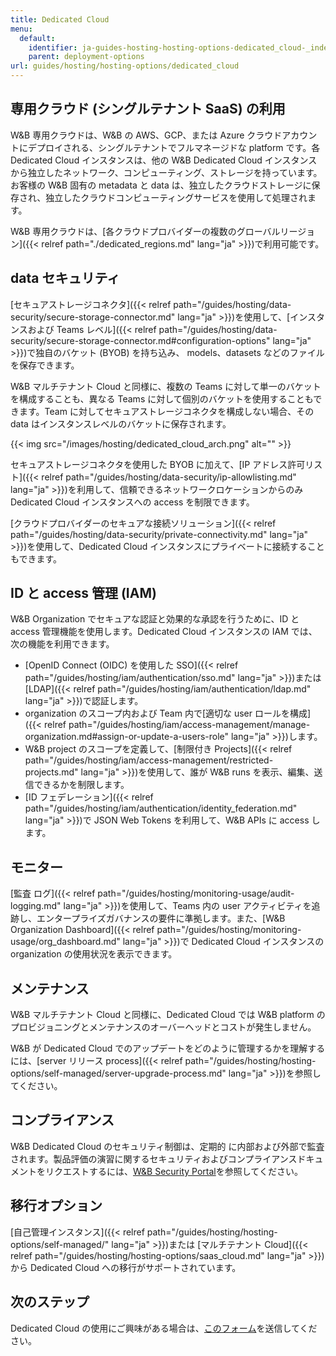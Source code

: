 ```yaml
---
title: Dedicated Cloud
menu:
  default:
    identifier: ja-guides-hosting-hosting-options-dedicated_cloud-_index
    parent: deployment-options
url: guides/hosting/hosting-options/dedicated_cloud
---
```


## 専用クラウド (シングルテナント SaaS) の利用

W&B 専用クラウドは、W&B の AWS、GCP、または Azure クラウドアカウントにデプロイされる、シングルテナントでフルマネージドな platform です。各 Dedicated Cloud インスタンスは、他の W&B Dedicated Cloud インスタンスから独立したネットワーク、コンピューティング、ストレージを持っています。お客様の W&B 固有の metadata と data は、独立したクラウドストレージに保存され、独立したクラウドコンピューティングサービスを使用して処理されます。

W&B 専用クラウドは、[各クラウドプロバイダーの複数のグローバルリージョン]({{< relref path="./dedicated_regions.md" lang="ja" >}})で利用可能です。

## data セキュリティ

[セキュアストレージコネクタ]({{< relref path="/guides/hosting/data-security/secure-storage-connector.md" lang="ja" >}})を使用して、[インスタンスおよび Teams レベル]({{< relref path="/guides/hosting/data-security/secure-storage-connector.md#configuration-options" lang="ja" >}})で独自のバケット (BYOB) を持ち込み、 models、datasets などのファイル を保存できます。

W&B マルチテナント Cloud と同様に、複数の Teams に対して単一のバケットを構成することも、異なる Teams に対して個別のバケットを使用することもできます。Team に対してセキュアストレージコネクタを構成しない場合、その data はインスタンスレベルのバケットに保存されます。

{{< img src="/images/hosting/dedicated_cloud_arch.png" alt="" >}}

セキュアストレージコネクタを使用した BYOB に加えて、[IP アドレス許可リスト]({{< relref path="/guides/hosting/data-security/ip-allowlisting.md" lang="ja" >}})を利用して、信頼できるネットワークロケーションからのみ Dedicated Cloud インスタンスへの access を制限できます。

[クラウドプロバイダーのセキュアな接続ソリューション]({{< relref path="/guides/hosting/data-security/private-connectivity.md" lang="ja" >}})を使用して、Dedicated Cloud インスタンスにプライベートに接続することもできます。

## ID と access 管理 (IAM)

W&B Organization でセキュアな認証と効果的な承認を行うために、ID と access 管理機能を使用します。Dedicated Cloud インスタンスの IAM では、次の機能を利用できます。

* [OpenID Connect (OIDC) を使用した SSO]({{< relref path="/guides/hosting/iam/authentication/sso.md" lang="ja" >}})または [LDAP]({{< relref path="/guides/hosting/iam/authentication/ldap.md" lang="ja" >}})で認証します。
* organization のスコープ内および Team 内で[適切な user ロールを構成]({{< relref path="/guides/hosting/iam/access-management/manage-organization.md#assign-or-update-a-users-role" lang="ja" >}})します。
* W&B project のスコープを定義して、[制限付き Projects]({{< relref path="/guides/hosting/iam/access-management/restricted-projects.md" lang="ja" >}})を使用して、誰が W&B runs を表示、編集、送信できるかを制限します。
* [ID フェデレーション]({{< relref path="/guides/hosting/iam/authentication/identity_federation.md" lang="ja" >}})で JSON Web Tokens を利用して、W&B APIs に access します。

## モニター

[監査 ログ]({{< relref path="/guides/hosting/monitoring-usage/audit-logging.md" lang="ja" >}})を使用して、Teams 内の user アクティビティを追跡し、エンタープライズガバナンスの要件に準拠します。また、[W&B Organization Dashboard]({{< relref path="/guides/hosting/monitoring-usage/org_dashboard.md" lang="ja" >}})で Dedicated Cloud インスタンスの organization の使用状況を表示できます。

## メンテナンス

W&B マルチテナント Cloud と同様に、Dedicated Cloud では W&B platform のプロビジョニングとメンテナンスのオーバーヘッドとコストが発生しません。

W&B が Dedicated Cloud でのアップデートをどのように管理するかを理解するには、[server リリース process]({{< relref path="/guides/hosting/hosting-options/self-managed/server-upgrade-process.md" lang="ja" >}})を参照してください。

## コンプライアンス

W&B Dedicated Cloud のセキュリティ制御は、定期的 に内部および外部で監査されます。製品評価の演習に関するセキュリティおよびコンプライアンスドキュメントをリクエストするには、[W&B Security Portal](https://security.wandb.ai/)を参照してください。

## 移行オプション

[自己管理インスタンス]({{< relref path="/guides/hosting/hosting-options/self-managed/" lang="ja" >}})または [マルチテナント Cloud]({{< relref path="/guides/hosting/hosting-options/saas_cloud.md" lang="ja" >}})から Dedicated Cloud への移行がサポートされています。

## 次のステップ

Dedicated Cloud の使用にご興味がある場合は、[このフォーム](https://wandb.ai/site/for-enterprise/dedicated-saas-trial)を送信してください。
